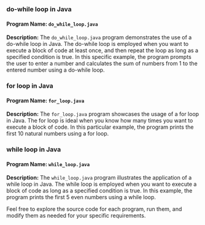 

### do-while loop in Java

#### Program Name: `do_while_loop.java`

**Description:**
The `do_while_loop.java` program demonstrates the use of a do-while loop in Java. The do-while loop is employed when you want to execute a block of code at least once, and then repeat the loop as long as a specified condition is true. In this specific example, the program prompts the user to enter a number and calculates the sum of numbers from 1 to the entered number using a do-while loop.

### for loop in Java

#### Program Name: `for_loop.java`

**Description:**
The `for_loop.java` program showcases the usage of a for loop in Java. The for loop is ideal when you know how many times you want to execute a block of code. In this particular example, the program prints the first 10 natural numbers using a for loop.

### while loop in Java

#### Program Name: `while_loop.java`

**Description:**
The `while_loop.java` program illustrates the application of a while loop in Java. The while loop is employed when you want to execute a block of code as long as a specified condition is true. In this example, the program prints the first 5 even numbers using a while loop.

Feel free to explore the source code for each program, run them, and modify them as needed for your specific requirements.
